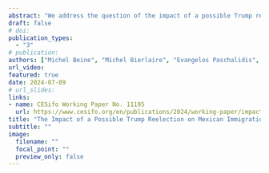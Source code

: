```yaml
---
abstract: "We address the question of the impact of a possible Trump reelection on the location choices of potential Mexican migrants. We use migration aspiration data from the Gallup World Poll Surveys which provide the preferred location choices of Mexican respondents before, during and after the Trump Presidency. We show that Trump presidency led to an increase in disapproval rates about the US leadership among Mexican respondents, which in turn led to a reduced level of attractiveness of the US location. Using a Cross-Nested Logit model that allows to account for the heterogeneity in the substitution patterns between alternative locations to the US, we simulate the impact of a possible reelection of Donald Trump based on different scenarios about these dis-approval rates. We find that such a reelection would lead to an increase in the number of stayers in Mexico but would also create heterogeneous immigration pressures from Mexico across potential foreign locations. In particular, countries such as Canada, the UK, Germany, Spain, and France would face significantly higher increases in Mexican immigration pressures. We also show that the reelection of Donald Trump would lower the skill content of Mexican potential immigrants in the US and would induce an opposite effect in destinations that are perceived as close substitutes."
draft: false
# doi:
publication_types:
  - "3"
# publication:
authors: ["Michel Beine", "Michel Bierlaire", "Evangelos Paschalidis", "Silvia Varotto", admin]
url_video:
featured: true
date: 2024-07-09
# url_slides:
links:
- name: CESifo Working Paper No. 11195
  url: https://www.cesifo.org/en/publications/2024/working-paper/impact-possible-trump-reelection-mexican-immigration-pressures
title: "The Impact of a Possible Trump Reelection on Mexican Immigration Pressures in Alternative Countries"
subtitle: ""
image:
  filename: ""
  focal_point: ""
  preview_only: false
---
```

